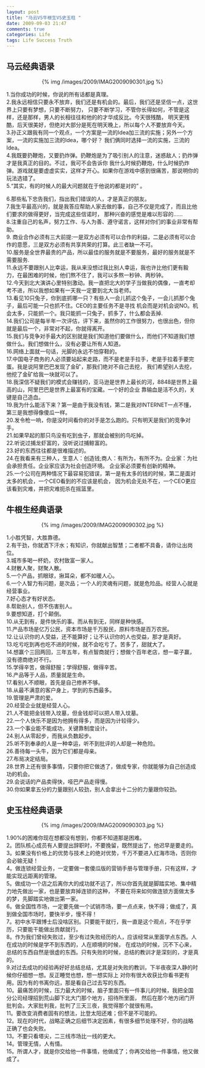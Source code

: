 ```yaml
---
layout: post
title: "马云VS牛根生VS史玉柱 "
date: 2009-09-03 21:47
comments: true
categories: Life
tags: Life Success Truth
---
```

<h2>马云经典语录</h2>
<p><center>{% img /images/2009/IMAG2009090301.jpg %}</center></p>
<p>1.当你成功的时候，你说的所有话都是真理。 </br>
2.我永远相信只要永不放弃，我们还是有机会的。最后，我们还是坚信一点，这世界上只要有梦想，只要不断努力，
只要不断学习，不管你长得如何，不管是这样，还是那样，男人的长相往往和他的的才华成反比。今天很残酷，
明天更残酷，后天很美好，但绝对大部分是死在明天晚上，所以每个人不要放弃今天。 </br>
3.孙正义跟我有同一个观点，一个方案是一流的Idea加三流的实施；另外一个方案，一流的实施加三流的Idea，哪个好？
我们俩同时选择一流的实施，三流的Idea。 </br>
4.我既要扔鞭炮，又要扔炸弹。扔鞭炮是为了吸引别人的注意，迷惑敌人；扔炸弹才是我真正的目的。不过，我可不会告诉你
我什么时候扔鞭炮，什么时候扔炸弹。游戏就是要虚虚实实，这样才开心。如果你在游戏中感到很痛苦，那说明你的玩法选错了。</br> 
5.“其实，有的时候人的最大问题就在于他说的都是对的” 。 </br>

<!--more-->

6.那些私下忠告我们，指出我们错误的人，才是真正的朋友。 </br>
7.我生平最高兴的，就是我答应帮助人家去做的事，自己不仅是完成了，而且比他们要求的做得更好，当完成这些信诺时，
那种兴奋的感觉是难以形容的…… </br>
8.注重自己的名声，努力工作、与人为善、遵守诺言，这样对你们的事业非常有帮助。 </br>
9. 商业合作必须有三大前提:一是双方必须有可以合作的利益，二是必须有可以合作的意愿，三是双方必须有共享共荣的打算。此三者缺一不可。 </br>
10.服务是全世界最贵的产品，所以最佳的服务就是不要服务，最好的服务就是不需要服务. </br>
11.永远不要跟别人比幸运，我从来没想过我比别人幸运，我也许比他们更有毅力，在最困难的时候，他们熬不住了，我可以多熬一秒钟、两秒钟。 </br>
12.今天到北大演讲心里特别激动。我一直把北大的学子当做我的偶像，一直考却考不进，所以我想如果有一天我一定要到北大当老师。 </br>
13.看见10只兔子，你到底抓哪一只？有些人一会儿抓这个兔子，一会儿抓那个兔子，最后可能一只也抓不住。CEO的主要任务不是寻找
机会而是对机会说NO。机会太多，只能抓一个。我只能抓一只兔子，抓多了，什么都会丢掉. </br>
14.我们公司是每半年一次评估，评下来，虽然你的工作很努力，也很出色，但你就是最后一个，非常对不起，你就得离开。 </br>
15.我们与竞争对手最大的区别就是我们知道他们要做什么，而他们不知道我们想做什么。我们想做什么，没有必要让所有人知道。 </br>
16.网络上面就一句话，光脚的永远不怕穿鞋的。 </br>
17.中国电子商务的人必须要站起来走路，而不是老是手拉手，老是手拉着手要完蛋。我是说阿里巴巴发现了金矿，那我们绝对不自己去挖，
我们希望别人去挖，他挖了金矿给我一块就可以了。 </br>
18.我深信不疑我们的模式会赚钱的，亚马逊是世界上最长的河，8848是世界上最高的山，阿里巴巴是世界上最富有的宝藏。一个好的企业
靠输血是活不久的，关键是自己造血。 </br>
19.我为什么能活下来？第一是由于我没有钱，第二是我对INTERNET一点不懂，第三是我想得像傻瓜一样。 </br>
20.发令枪一响，你是没时间看你的对手是怎么跑的。只有明天是我们的竞争对手。 </br>
21.如果早起的那只鸟没有吃到虫子，那就会被别的鸟吃掉。 </br>
22.听说过捕龙虾富的，没听说过捕鲸富的。 </br>
23.好的东西往往都是很难描述的。 </br>
24.在我看来有三种人，生意人：创造钱;商人：有所为，有所不为。企业家：为社会承担责任。企业家应该为社会创造环境。
企业家必须要有创新的精神。 </br>
25.一个公司在两种情况下最容易犯错误，第一是有太多的钱的时候，第二是面对太多的机会，一个CEO看到的不应该是机会，
因为机会无处不在，一个CEO更应该看到灾难，并把灾难扼杀在摇篮里。
</p>

<h2>牛根生经典语录</h2>
<p><center>{% img /images/2009/IMAG2009090302.jpg %}</center></p>

<p>1.小胜凭智，大胜靠德。 </br>
2.有干劲，你就洒下汗水；有知识，你就献出智慧；二者都不具备，请你让出岗位。 </br>
3.城市多喝一杯奶，农村致富一家人。 </br>
4.财散人聚，财聚人散。 </br>
5.一个产品，抓眼球，揪耳朵，都不如暖人心。 </br>
6.一个人智力有问题，是次品；一个人的灵魂有问题，就是危险品。经营人心就是经营事业。 </br>
7.好心态才有好状态。 </br>
8.帮助别人，但不伤害别人。</br> 
9.要想知道，打个颠倒。 </br>
10.从无到有，是件快乐的事。而从有到无，同样是种快感。 </br>
11.产品市场是亿万公民，资本市场是千万股民，原料市场是百万农民。 </br>
12.让认识你的人受益，还不能算好；让不认识你的人也受益，那才是真好。 </br>
13.吃亏吃到再也吃不进的时候，就不会吃亏了。苦多了，甜就大了。 </br>
14.想赢个三回两回，三年五年，有点智商就行；想做个百年老店，想一辈子赢，没有德商绝对不行。 </br>
15.学得辛苦，做得舒服；学得舒服，做得辛苦。 </br>
16.产品等于人品，质量就是生命。 </br>
17.看别人不顺眼，首先是自己修养不够。</br> 
18.从最不满意的客户身上，学到的东西最多。 </br>
19.管理是严肃的爱。 </br>
20.经营企业就是经营人心。</br> 
21.人不能把金钱带入坟墓，但金钱却可以把人带入坟墓。 </br>
22.一个人快乐不是因为他拥有得多，而是因为计较得少。 </br>
23.一个事业能不能成功，关键靠制度设计。 </br>
24.别人从零起步，而我从负数起步。 </br>
25.听不到奉承的人是一种幸运，听不到批评的人却是一种危险。 </br>
26.善待每一头牛，因为它们都是母亲。 </br>
27.布局决定结局。 </br>
28.世界上还有很多事情，只要你把它做透了，做成专家，你就能够为自己创造成功的机会。 </br>
29.会说话的产品卖得快，哑巴产品走得慢。 </br>
30.你如果拿五分的力量跟别人较劲，别人会拿出十二分的力量跟你较劲。
</p>

<h2>史玉柱经典语录</h2>
<p><center>{% img /images/2009/IMAG2009090303.jpg %}</center></p>

<p>1.90%的困难你现在想都没有想到，你都不知道那是困难。 </br>
2。团队核心成员有人要提出辞职时，不要挽留，既然提出了，他迟早是要走的。 </br>
3。如果没有价格上的优势与技术上的绝对优势，千万不要进入红海市场，否则你会必输无疑！ </br>
4。做连锁经营业务，一定要做一套傻瓜版的营销手册与管理手册，只有这样，才能实现远距离的管理。 </br>
5。做成功一个店之后离你大的成功就不远了，所以你首先就是脚踏实地、集中精力地先做出一家，也是要放弃掉连锁的这种，
不要在将来如何做连锁方面做太多的梦，先脚踏实地做出第一家。 </br>
6。做全国性市场，一定要先做一个试销市场，要一点点来，快不得；做成了，真到做全国市场时，要快半步，慢不得！ </br>
7。初中水平跟博士后没啥区别。只要能干就行，我一直是这个观点，不在乎学历，只要能干能做出贡献就行。 </br>
8。作为我们曾经失败过，至少有过失败经历的人，应该经常从里面学点东西。人在成功的时候是学不到东西的，人在顺境的时候，
在成功的时候，沉不下心来，总结的东西自然是很虚的东西。只有失败的时候，总结的教训才是深刻的，才是真的。 </br>
9.对过去成功的经验再好好总结总结，尤其是对失败的教训，下半夜夜深人静的时候你仔细想一想。反正睡觉也想，想一想实际上
对你有很大收获比你看书更有用。因为有的书离你远，那是看自己过去写的东西。 </br>
10。最痛苦的时候，压力最大的时候，脑子里面只有一件事儿的时候，我把全国分公司经理招到荒山脚下北大门那个地方，招待所里面，
然后在那个地方闭门开批判会。大家批判我，批判了三天三夜，我觉得那个就很有用。 </br>
11。要改变消费者固有的想法，比登太阳还难；但不是不可能的。 </br>
12。现在的时代，战略正确之后细节决定因素，有很多细节处理不好，你的战略正确了也会失败。 </br>
13。不要只看塔尖，二三线市场比一线的更大。 </br>
14。管理无情，人有情。 </br>
15。所谓人才，就是你交给他一件事情，他做成了；你再交给他一件事情，他又做成了。
</p>
